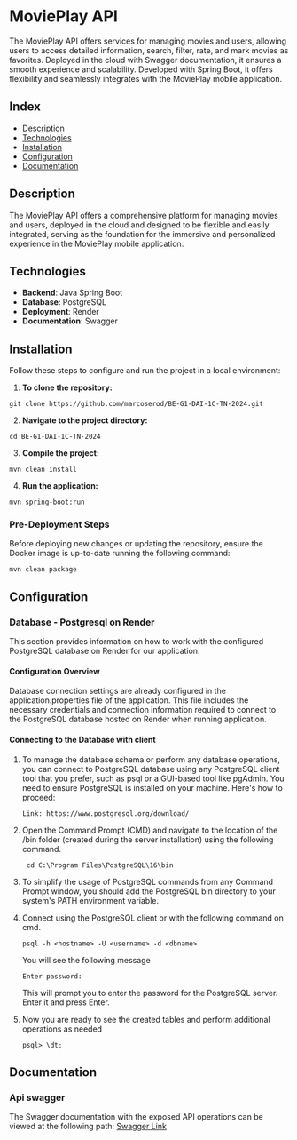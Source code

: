 # MoviePlay API

The MoviePlay API offers services for managing movies and users, allowing users to access detailed information, 
search, filter, rate, and mark movies as favorites. Deployed in the cloud with Swagger documentation, it ensures a 
smooth experience and scalability. Developed with Spring Boot, it offers flexibility and seamlessly integrates with 
the MoviePlay mobile application.

## Index

- [Description](#description)
- [Technologies](#technologies)
- [Installation](#installation)
- [Configuration](#configuration)
- [Documentation](#documentation)


## Description

The MoviePlay API offers a comprehensive platform for managing movies and users, deployed in the cloud and designed 
to be flexible and easily integrated, serving as the foundation for the immersive and personalized experience in 
the MoviePlay mobile application.

## Technologies

- **Backend**: Java Spring Boot
- **Database**: PostgreSQL
- **Deployment**: Render
- **Documentation**: Swagger

## Installation

Follow these steps to configure and run the project in a local environment:

1. **To clone the repository:**
```
git clone https://github.com/marcoserod/BE-G1-DAI-1C-TN-2024.git
```
2. **Navigate to the project directory:**
```
cd BE-G1-DAI-1C-TN-2024
```
3. **Compile the project:**
```
mvn clean install
```
4. **Run the application:**
```
mvn spring-boot:run
```


### Pre-Deployment Steps

Before deploying new changes or updating the repository, ensure the Docker image is up-to-date running the following 
command:
```
mvn clean package 
```


## Configuration
### Database - Postgresql on Render
This section provides information on how to work with the configured PostgreSQL database on Render for 
our application.
#### Configuration Overview
Database connection settings are already configured in the application.properties file of the application. 
This file includes the necessary credentials and connection information required to connect to the PostgreSQL 
database hosted on Render when running application.

#### Connecting to the Database with client
1. To manage the database schema or perform any database operations, you can connect to PostgreSQL database using any 
PostgreSQL client tool that you prefer, such as psql or a GUI-based tool like pgAdmin. You need to ensure PostgreSQL is 
installed on your machine. Here's how to proceed:

     ```
     Link: https://www.postgresql.org/download/
     ```

2. Open the Command Prompt (CMD) and navigate to the location of the /bin folder (created during the server installation) 
using the following command. 

    ```
     cd C:\Program Files\PostgreSQL\16\bin
    ```
3. To simplify the usage of PostgreSQL commands from any Command Prompt window, you should add
   the PostgreSQL bin directory to your system's PATH environment variable. 

4. Connect using the PostgreSQL client or with the following command on cmd. 

    ```
    psql -h <hostname> -U <username> -d <dbname>
    ```
   You will see the following message
    ```
    Enter password:
    ```
   This will prompt you to enter the password for the PostgreSQL server. Enter it and press Enter.

5. Now you are ready to see the created tables and perform additional operations as needed

   ```
   psql> \dt;
   ```

## Documentation
### Api swagger
The Swagger documentation with the exposed API operations can be viewed at the following path:
[ Swagger Link ](https://app.swaggerhub.com/apis/Grupo_01/Grupo_01_DAI/2.0.7 "Swagger")
